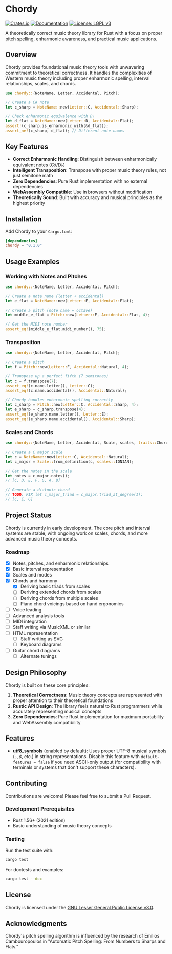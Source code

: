 # Chordy

[![Crates.io](https://img.shields.io/crates/v/chordy.svg)](https://crates.io/crates/chordy)
[![Documentation](https://docs.rs/chordy/badge.svg)](https://docs.rs/chordy)
[![License: LGPL v3](https://img.shields.io/badge/License-LGPL%20v3-blue.svg)](https://www.gnu.org/licenses/lgpl-3.0)

A theoretically correct music theory library for Rust with a focus on proper pitch spelling,
enharmonic awareness, and practical music applications.

## Overview

Chordy provides foundational music theory tools with unwavering commitment to theoretical 
correctness. It handles the complexities of Western music theory including proper enharmonic 
spelling, interval relationships, scales, and chords.

```rust
use chordy::{NoteName, Letter, Accidental, Pitch};

// Create a C# note
let c_sharp = NoteName::new(Letter::C, Accidental::Sharp);

// Check enharmonic equivalence with D♭
let d_flat = NoteName::new(Letter::D, Accidental::Flat);
assert!(c_sharp.is_enharmonic_with(&d_flat));
assert_ne!(c_sharp, d_flat); // Different note names
```

## Key Features

- **Correct Enharmonic Handling**: Distinguish between enharmonically equivalent notes (C♯/D♭)
- **Intelligent Transposition**: Transpose with proper music theory rules, not just semitone math
- **Zero Dependencies**: Pure Rust implementation with no external dependencies
- **WebAssembly Compatible**: Use in browsers without modification
- **Theoretically Sound**: Built with accuracy and musical principles as the highest priority

## Installation

Add Chordy to your `Cargo.toml`:

```toml
[dependencies]
chordy = "0.1.0"
```

## Usage Examples

### Working with Notes and Pitches

```rust
use chordy::{NoteName, Letter, Accidental, Pitch};

// Create a note name (letter + accidental)
let e_flat = NoteName::new(Letter::E, Accidental::Flat);

// Create a pitch (note name + octave)
let middle_e_flat = Pitch::new(Letter::E, Accidental::Flat, 4);

// Get the MIDI note number
assert_eq!(middle_e_flat.midi_number(), 75);
```

### Transposition

```rust
use chordy::{NoteName, Letter, Accidental, Pitch};

// Create a pitch
let f = Pitch::new(Letter::F, Accidental::Natural, 4);

// Transpose up a perfect fifth (7 semitones)
let c = f.transpose(7);
assert_eq!(c.name.letter(), Letter::C);
assert_eq!(c.name.accidental(), Accidental::Natural);

// Chordy handles enharmonic spelling correctly
let c_sharp = Pitch::new(Letter::C, Accidental::Sharp, 4);
let e_sharp = c_sharp.transpose(4);
assert_eq!(e_sharp.name.letter(), Letter::E);
assert_eq!(e_sharp.name.accidental(), Accidental::Sharp);
```

### Scales and Chords

```rust
use chordy::{NoteName, Letter, Accidental, Scale, scales, traits::ChordLike};

// Create a C major scale
let c = NoteName::new(Letter::C, Accidental::Natural);
let c_major = Scale::from_definition(c, scales::IONIAN);

// Get the notes in the scale
let notes = c_major.notes();
// [C, D, E, F, G, A, B]

// Generate a diatonic chord
// TODO: FIX let c_major_triad = c_major.triad_at_degree(1);
// [C, E, G]
```

## Project Status

Chordy is currently in early development. The core pitch and interval systems are stable, with
ongoing work on scales, chords, and more advanced music theory concepts.

### Roadmap

- [x] Notes, pitches, and enharmonic relationships
- [x] Basic interval representation 
- [x] Scales and modes
- [x] Chords and harmony
    - [x] Deriving basic triads from scales
    - [ ] Deriving extended chords from scales
    - [ ] Deriving chords from multiple scales
    - [ ] Piano chord voicings based on hand ergonomics
- [ ] Voice leading
- [ ] Advanced analysis tools
- [ ] MIDI integration
- [ ] Staff writing via MusicXML or similar
- [ ] HTML representation
    - [ ] Staff writing as SVG
    - [ ] Keyboard diagrams
- [ ] Guitar chord diagrams
    - [ ] Alternate tunings

## Design Philosophy

Chordy is built on these core principles:

1. **Theoretical Correctness**: Music theory concepts are represented with proper attention to their
   theoretical foundations
2. **Rustic API Design**: The library feels natural to Rust programmers while accurately
   representing musical concepts
3. **Zero Dependencies**: Pure Rust implementation for maximum portability and WebAssembly
   compatibility

## Features

- **utf8_symbols** (enabled by default): Uses proper UTF-8 musical symbols (♭, ♯, etc.) 
  in string representations. Disable this feature with `default-features = false` if you
  need ASCII-only output (for compatibility with terminals or systems that don't support
  these characters).

## Contributing

Contributions are welcome! Please feel free to submit a Pull Request.

### Development Prerequisites

- Rust 1.56+ (2021 edition)
- Basic understanding of music theory concepts

### Testing

Run the test suite with:

```bash
cargo test
```

For doctests and examples:

```bash
cargo test --doc
```

## License

Chordy is licensed under the [GNU Lesser General Public License v3.0](LICENSE).

## Acknowledgments

Chordy's pitch spelling algorithm is influenced by the research of Emilios Cambouropoulos in
"Automatic Pitch Spelling: From Numbers to Sharps and Flats."
